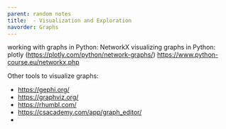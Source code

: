 ```yaml
---
parent: random notes 
title:  - Visualization and Exploration 
navorder: Graphs 
---
```


working with graphs in Python: NetworkX
visualizing graphs in Python: plotly (https://plotly.com/python/network-graphs/)
	https://www.python-course.eu/networkx.php
	
	
Other tools to visualize graphs:
- https://gephi.org/
- https://graphviz.org/
- https://rhumbl.com/
- https://csacademy.com/app/graph_editor/
- 